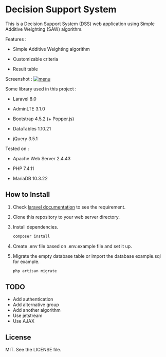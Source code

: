 # Decision Support System

This is a Decision Support System (DSS) web application using Simple Additive Weighting (SAW) algorithm.

Features :

- Simple Additive Weighting algorithm

- Customizable criteria

- Result table

Screenshot :
[![menu](https://raw.githubusercontent.com/ilham-openbeta/laravel-dss/main/screenshot/alternative_menu.png "Alternative Menu")](https://raw.githubusercontent.com/ilham-openbeta/laravel-dss/main/screenshot/alternative_menu.png)

Some library used in this project :

- Laravel 8.0

- AdminLTE 3.1.0

- Bootstrap 4.5.2 (+ Popper.js)

- DataTables 1.10.21

- jQuery 3.5.1

Tested on :

- Apache Web Server 2.4.43

- PHP 7.4.11

- MariaDB 10.3.22

## How to Install

1. Check [laravel documentation](https://laravel.com/docs/8.x) to see the requirement.

2. Clone this repository to your web server directory.

3. Install dependencies.
   
   ```bash
   composer install
   ```

4. Create .env file based on .env.example file and set it up.

5. Migrate the empty database table or import the database example.sql for example.
   
   ```bash
   php artisan migrate
   ```

## TODO

- Add authentication
- Add alternative group
- Add another algorithm
- Use jetstream
- Use AJAX

## License

MIT. See the LICENSE file.
